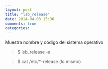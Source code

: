 ```yaml
---
layout: post
title: "lsb_release"
date: 2014-04-03 15:36
comments: true
categories: 
---
```

Muestra nombre y código del sistema operativo

>$ lsb_release -a 

>$ cat /etc/*-release (lo mismo)

